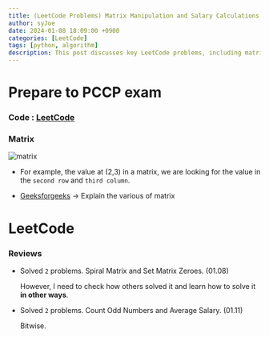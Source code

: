 ```yaml
---
title: (LeetCode Problems) Matrix Manipulation and Salary Calculations
author: syJoe
date: 2024-01-08 18:09:00 +0900
categories: [LeetCode]
tags: [python, algorithm]
description: This post discusses key LeetCode problems, including matrix manipulation techniques such as Spiral Matrix and Set Matrix Zeroes, as well as salary calculations like Count Odd Numbers and Average Salary. Explore different approaches to these problems and enhance your coding skills.
---
```


# Prepare to PCCP exam

### Code : [LeetCode](https://leetcode.com/studyplan/programming-skills/)
### **Matrix**

![matrix](/assets/img/blog/matrix.png)

- For example, the value at (2,3) in a matrix, we are looking for the value in the ```second row``` and ```third column```.

- [Geeksforgeeks](https://www.geeksforgeeks.org/order-of-matrix/) → Explain the various of matrix 

# LeetCode

### **Reviews**

- Solved ```2``` problems. Spiral Matrix and Set Matrix Zeroes. (01.08)

    However, I need to check how others solved it and learn how to solve it **in other ways**.

- Solved ```2``` problems. Count Odd Numbers and Average Salary. (01.11)

    Bitwise. 
